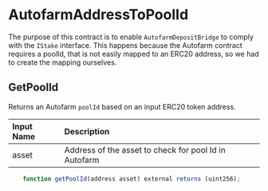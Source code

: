 # AutofarmAddressToPoolId

The purpose of this contract is to enable `AutofarmDepositBridge` to comply with the `IStake` interface. This happens because the Autofarm contract requires a poolId, that is not easily mapped to an ERC20 address, so we had to create the mapping ourselves.

## GetPoolId

Returns an Autofarm `poolId` based on an input ERC20 token address.

| Input Name | Description |
| :--- | :--- |
| asset | Address of the asset to check for pool Id in Autofarm |

```javascript
    function getPoolId(address asset) external returns (uint256);
```

